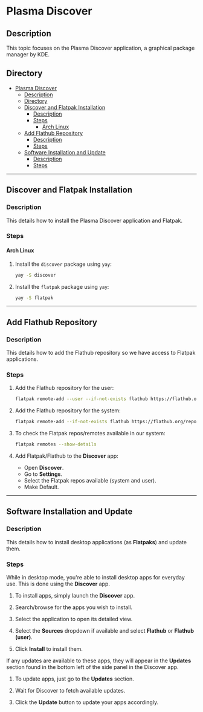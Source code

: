# Plasma Discover

## Description

This topic focuses on the Plasma Discover application, a graphical package manager by KDE.

## Directory

- [Plasma Discover](#plasma-discover)
  - [Description](#description)
  - [Directory](#directory)
  - [Discover and Flatpak Installation](#discover-and-flatpak-installation)
    - [Description](#description-1)
    - [Steps](#steps)
      - [Arch Linux](#arch-linux)
  - [Add Flathub Repository](#add-flathub-repository)
    - [Description](#description-2)
    - [Steps](#steps-1)
  - [Software Installation and Update](#software-installation-and-update)
    - [Description](#description-3)
    - [Steps](#steps-2)

---

## Discover and Flatpak Installation

### Description

This details how to install the Plasma Discover application and Flatpak.

### Steps

#### Arch Linux

1. Install the `discover` package using `yay`:

    ```sh
    yay -S discover
    ```

2. Install the `flatpak` package using `yay`:

    ```sh
    yay -S flatpak
    ```

---

## Add Flathub Repository

### Description

This details how to add the Flathub repository so we have access to Flatpak applications.

### Steps

1. Add the Flathub repository for the user:

    ```sh
    flatpak remote-add --user --if-not-exists flathub https://flathub.org/repo/flathub.flatpakrepo
    ```

2. Add the Flathub repository for the system:

    ```sh
    flatpak remote-add --if-not-exists flathub https://flathub.org/repo/flathub.flatpakrepo
    ```

3. To check the Flatpak repos/remotes available in our system:

    ```sh
    flatpak remotes --show-details
    ```

4. Add Flatpak/Flathub to the **Discover** app:

   - Open **Discover**.
   - Go to **Settings**.
   - Select the Flatpak repos available (system and user).
   - Make Default.

---

## Software Installation and Update

### Description

This details how to install desktop applications (as **Flatpaks**) and update them.

### Steps

While in desktop mode, you're able to install desktop apps for everyday use. This is done using the **Discover** app.

1. To install apps, simply launch the **Discover** app.

2. Search/browse for the apps you wish to install.

3. Select the application to open its detailed view.

4. Select the **Sources** dropdown if available and select **Flathub** or **Flathub (user)**.

5. Click **Install** to install them.

If any updates are available to these apps, they will appear in the **Updates** section found in the bottom left of the side panel in the Discover app.

1. To update apps, just go to the **Updates** section.

2. Wait for Discover to fetch available updates.

3. Click the **Update** button to update your apps accordingly.
